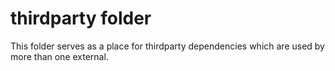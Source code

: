# thirdparty folder

This folder serves as a place for thirdparty dependencies which are used by more than one external.
